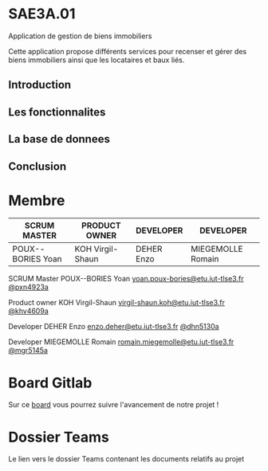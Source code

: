 # SAE3A.01
Application de gestion de biens immobiliers

Cette application propose différents services pour recenser et gérer des biens immobiliers ainsi que les locataires et baux liés.


## Introduction

## Les fonctionnalites

## La base de donnees

## Conclusion

# Membre
| SCRUM MASTER | PRODUCT OWNER | DEVELOPER | DEVELOPER |
| -------- | ------- | ------- | ------- |
| POUX--BORIES Yoan | KOH Virgil-Shaun | DEHER Enzo | MIEGEMOLLE Romain |

SCRUM Master
POUX--BORIES Yoan
yoan.poux-bories@etu.iut-tlse3.fr
[@pxn4923a](https://gitlab.info.iut-tlse3.fr/pxn4923a)

Product owner
KOH Virgil-Shaun
virgil-shaun.koh@etu.iut-tlse3.fr
[@khv4609a](https://gitlab.info.iut-tlse3.fr/khv4609a)

Developer
DEHER Enzo
enzo.deher@etu.iut-tlse3.fr
[@dhn5130a](https://gitlab.info.iut-tlse3.fr/dhn5130a)

Developer
MIEGEMOLLE Romain
romain.miegemolle@etu.iut-tlse3.fr
[@mgr5145a](https://gitlab.info.iut-tlse3.fr/mgr5145a)

# Board Gitlab
Sur ce [board](https://gitlab.info.iut-tlse3.fr/pxn4923a/saea3.01/-/boards) vous pourrez suivre l'avancement de notre projet !

# Dossier Teams
Le lien vers le dossier Teams contenant les documents relatifs au projet